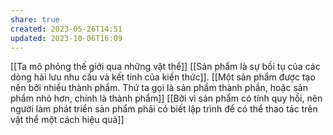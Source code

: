 ```yaml
---
share: true
created: 2023-05-26T14:51
updated: 2023-10-06T16:09
---
```

[[Ta mô phỏng thế giới qua những vật thể]]
[[Sản phẩm là sự bồi tụ của các dòng hải lưu nhu cầu và kết tinh của kiến thức]]. [[Một sản phẩm được tạo nên bởi nhiều thành phẩm. Thứ ta gọi là sản phẩm thành phần, hoặc sản phẩm nhỏ hơn, chính là thành phẩm]]
[[Bởi vì sản phẩm có tính quy hồi, nên người làm phát triển sản phẩm phải có biết lập trình để có thể thao tác trên vật thể một cách hiệu quả]]
